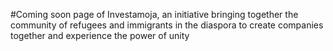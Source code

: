 #Coming soon page of Investamoja, an initiative bringing together the community of refugees and immigrants in the diaspora to create companies together and experience the power of unity
